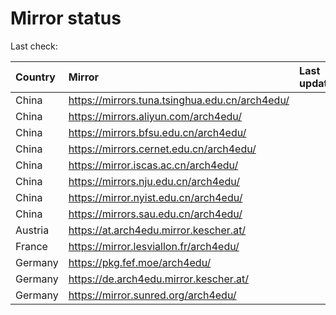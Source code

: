 <script src="./time.js"></script>
# Mirror status
Last check: <script type="text/javascript">localize(1700829216.633018);</script>

|Country|Mirror|Last update|
|:------|:-----|:----------|
|China|https://mirrors.tuna.tsinghua.edu.cn/arch4edu/|<script type="text/javascript">localize(1700807453);</script>|
|China|https://mirrors.aliyun.com/arch4edu/|<script type="text/javascript">localize(1700807453);</script>|
|China|https://mirrors.bfsu.edu.cn/arch4edu/|<script type="text/javascript">localize(1700807453);</script>|
|China|https://mirrors.cernet.edu.cn/arch4edu/|<script type="text/javascript">localize(1700807453);</script>|
|China|https://mirror.iscas.ac.cn/arch4edu/|<script type="text/javascript">localize(1700807453);</script>|
|China|https://mirrors.nju.edu.cn/arch4edu/|<script type="text/javascript">localize(1700764463);</script>|
|China|https://mirror.nyist.edu.cn/arch4edu/|<script type="text/javascript">localize(1700807453);</script>|
|China|https://mirrors.sau.edu.cn/arch4edu/|<script type="text/javascript">localize(1700807453);</script>|
|Austria|https://at.arch4edu.mirror.kescher.at/|<script type="text/javascript">localize(1700807453);</script>|
|France|https://mirror.lesviallon.fr/arch4edu/|<script type="text/javascript">localize(1700807453);</script>|
|Germany|https://pkg.fef.moe/arch4edu/|<script type="text/javascript">localize(1700807453);</script>|
|Germany|https://de.arch4edu.mirror.kescher.at/|<script type="text/javascript">localize(1700807453);</script>|
|Germany|https://mirror.sunred.org/arch4edu/|<script type="text/javascript">localize(1700807453);</script>|

<script src="./tablefilter/tablefilter.js"></script>
<script src="./table.js"></script>